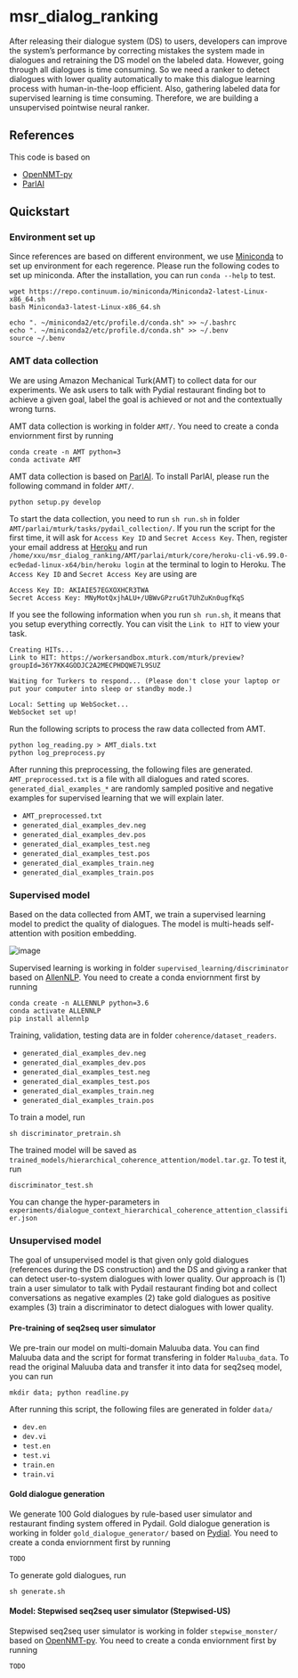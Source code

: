 # msr_dialog_ranking

After releasing their dialogue system (DS) to users, developers can improve the system’s performance by correcting mistakes the system made in dialogues and retraining the DS model on the labeled data. However, going through all dialogues is time consuming. So we need a ranker to detect dialogues with lower quality automatically to make this dialogue learning process with human-in-the-loop efficient. Also, gathering labeled data for supervised learning is time consuming. Therefore, we are building a unsupervised pointwise neural ranker.

## References <br />

This code is based on

* [OpenNMT-py](https://github.com/OpenNMT/OpenNMT-py)
* [ParlAI](https://github.com/facebookresearch/ParlAI/blob/master/README.md)

## Quickstart <br />

### Environment set up
Since references are based on different environment, we use [Miniconda](https://conda.io/miniconda.html) to set up environment for each regerence. Please run the following codes to set up miniconda. After the installation, you can run `conda --help` to test.

```
wget https://repo.continuum.io/miniconda/Miniconda2-latest-Linux-x86_64.sh
bash Miniconda3-latest-Linux-x86_64.sh

echo ". ~/miniconda2/etc/profile.d/conda.sh" >> ~/.bashrc
echo ". ~/miniconda2/etc/profile.d/conda.sh" >> ~/.benv
source ~/.benv
```

### AMT data collection <br />
We are using Amazon Mechanical Turk(AMT) to collect data for our experiments. We ask users to talk with Pydial restaurant finding bot to achieve a given goal, label the goal is achieved or not and the contextually wrong turns. 

AMT data collection is working in folder `AMT/`. You need to create a conda enviornment first by running

```
conda create -n AMT python=3
conda activate AMT
```

AMT data collection is based on [ParlAI](http://parl.ai/static/docs/mturk.html). To install ParlAI, please run the following command in folder `AMT/`.

```
python setup.py develop
```

To start the data collection, you need to run `sh run.sh` in folder `AMT/parlai/mturk/tasks/pydail_collection/`. If you run the script for the first time, it will ask for `Access Key ID` and `Secret Access Key`. Then, register your email address at [Heroku](https://signup.heroku.com/) and run `/home/xxu/msr_dialog_ranking/AMT/parlai/mturk/core/heroku-cli-v6.99.0-ec9edad-linux-x64/bin/heroku login` at the terminal to login to Heroku. The `Access Key ID` and `Secret Access Key` are using are

```
Access Key ID: AKIAIE57EGXOXHCR3TWA
Secret Access Key: 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
```

If you see the following information when you run `sh run.sh`, it means that you setup everything correctly. You can visit the `Link to HIT` to view your task. 

```
Creating HITs...
Link to HIT: https://workersandbox.mturk.com/mturk/preview?groupId=36Y7KK4GODJC2A2MECPHDQWE7L9SUZ

Waiting for Turkers to respond... (Please don't close your laptop or put your computer into sleep or standby mode.)

Local: Setting up WebSocket...
WebSocket set up!
```

Run the following scripts to process the raw data collected from AMT.  

```
python log_reading.py > AMT_dials.txt
python log_preprocess.py
```

After running this preprocessing, the following files are generated. `AMT_preprocessed.txt` is a file with all dialogues and rated scores. `generated_dial_examples_*` are randomly sampled positive and negative examples for supervised learning that we will explain later.

* `AMT_preprocessed.txt`
* `generated_dial_examples_dev.neg`
* `generated_dial_examples_dev.pos`
* `generated_dial_examples_test.neg`
* `generated_dial_examples_test.pos`
* `generated_dial_examples_train.neg`
* `generated_dial_examples_train.pos`


### Supervised model <br />
Based on the data collected from AMT, we train a supervised learning model to predict the quality of dialogues. The model is multi-heads self-attention with position embedding.

![image](https://github.com/XinnuoXu/msr_dialog_ranking/blob/master/supervised_learning.png)

Supervised learning is working in folder `supervised_learning/discriminator` based on [AllenNLP](https://allennlp.org/tutorials). You need to create a conda enviornment first by running

```
conda create -n ALLENNLP python=3.6
conda activate ALLENNLP
pip install allennlp
```

Training, validation, testing data are in folder `coherence/dataset_readers`. 

* `generated_dial_examples_dev.neg`
* `generated_dial_examples_dev.pos`
* `generated_dial_examples_test.neg`
* `generated_dial_examples_test.pos`
* `generated_dial_examples_train.neg`
* `generated_dial_examples_train.pos`

To train a model, run

```
sh discriminator_pretrain.sh
```

The trained model will be saved as `trained_models/hierarchical_coherence_attention/model.tar.gz`. To test it, run

```
discriminator_test.sh
```

You can change the hyper-parameters in `experiments/dialogue_context_hierarchical_coherence_attention_classifier.json`

### Unsupervised model <br />

The goal of unsupervised model is that given only gold dialogues (references during the DS construction) and the DS and giving a ranker that can detect user-to-system dialogues with lower quality. Our approach is (1) train a user simulator to talk with Pydail restaurant finding bot and collect conversations as negative examples (2) take gold dialogues as positive examples (3) train a discriminator to detect dialogues with lower quality.

#### Pre-training of seq2seq user simulator <br />

We pre-train our model on multi-domain Maluuba data. You can find Maluuba data and the script for format transfering in folder `Maluuba_data`. To read the original Maluuba data and transfer it into data for seq2seq model, you can run

```
mkdir data; python readline.py
```

After running this script, the following files are generated in folder `data/`

* `dev.en`
* `dev.vi`
* `test.en`
* `test.vi`
* `train.en`
* `train.vi`

#### Gold dialogue generation <br />

We generate 100 Gold dialogues by rule-based user simulator and restaurant finding system offered in Pydail. Gold dialogue generation is working in folder `gold_dialogue_generator/` based on [Pydial](http://www.camdial.org/pydial/). You need to create a conda enviornment first by running

```
TODO
```

To generate gold dialogues, run

```
sh generate.sh
```

#### Model: Stepwised seq2seq user simulator (Stepwised-US) <br />

Stepwised seq2seq user simulator is working in folder `stepwise_monster/` based on [OpenNMT-py](https://github.com/OpenNMT/OpenNMT-py). You need to create a conda enviornment first by running

```
TODO
```



